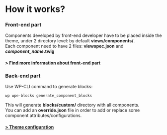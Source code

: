 # How it works?

### Front-end part

Components developed by front-end developer have to be placed inside the theme, under 2 directory level: by default **views/components/**.\
Each component need to have 2 files: **viewspec.json** and _**component\_name**_**.twig**

#### [> Find more information about front-end part](front-end-part/)

### **Back-end part**

Use WP-CLI command to generate blocks:

`wp wpe-blocks generate_component_blocks`

This will generate **blocks/custom/** directory with all components.\
You can add an **override.json** file in order to add or replace some component attributes/configurations.



#### [> Theme configuration](theme-configuration.md)
